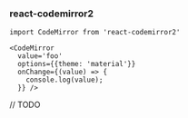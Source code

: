 ### react-codemirror2

```
import CodeMirror from 'react-codemirror2'

<CodeMirror
  value='foo'
  options={{theme: 'material'}}
  onChange={(value) => {
    console.log(value);
  }} />
```

// TODO